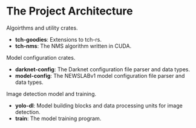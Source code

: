 # The Project Architecture

Algoirthms and utility crates.

- **tch-goodies**: Extensions to tch-rs.
- **tch-nms**: The NMS algorithm written in CUDA.

Model configuration crates.

- **darknet-config**: The Darknet configuration file parser and data types.
- **model-config**: The NEWSLABv1 model configuration file parser and data types.

Image detection model and training.

- **yolo-dl**: Model building blocks and data processing units for image detection.
- **train**: The model training program.
